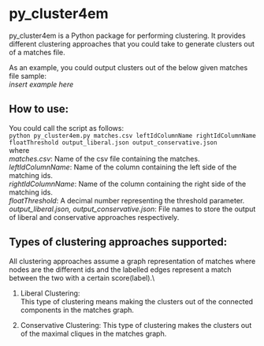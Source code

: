 # py_cluster4em
py_cluster4em is a Python package for performing clustering. 
It provides different clustering approaches that you could take to generate clusters out of a matches file. 

As an example, you could output clusters out of the below given matches file sample:\
*insert example here*

## How to use:
You could call the script as follows:\
```python py_cluster4em.py matches.csv leftIdColumnName rightIdColumnName floatThreshold output_liberal.json output_conservative.json```\
where\
*matches.csv*: Name of the csv file containing the matches.\
*leftIdColumnName*: Name of the column containing the left side of the matching ids.\
*rightIdColumnName*: Name of the column containing the right side of the matching ids.\
*floatThreshold*: A decimal number representing the threshold parameter.\
*output_liberal.json, output_conservative.json*: File names to store the output of liberal and conservative approaches respectively.

## Types of clustering approaches supported:
All clustering approaches assume a graph representation of matches where nodes are the different ids and the labelled edges represent a match between the two with a certain score(label).\
1. Liberal Clustering:  
This type of clustering means making the clusters out of the connected components in the matches graph.

2. Conservative Clustering:
This type of clustering makes the clusters out of the maximal cliques in the matches graph.



